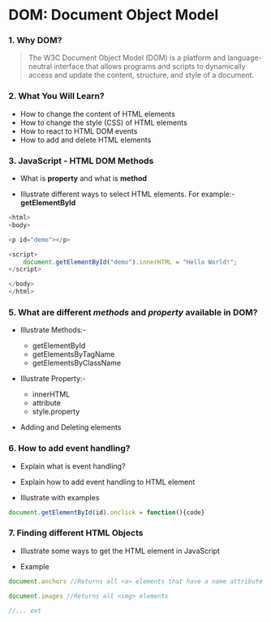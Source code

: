 # DOM: Document Object Model

### 1. Why DOM?
>The W3C Document Object Model (DOM) is a platform and language-neutral interface that allows programs and scripts to dynamically access and update the content, structure, and style of a document.

### 2. What You Will Learn?
+ How to change the content of HTML elements
+ How to change the style (CSS) of HTML elements
+ How to react to HTML DOM events
+ How to add and delete HTML elements

### 3. JavaScript - HTML DOM Methods
+ What is **property** and what is **method**

+ Illustrate different ways to select HTML elements. For example:- 
**getElementById**


```javascript
<html>
<body>

<p id="demo"></p>

<script>
    document.getElementById("demo").innerHTML = "Hello World!";
</script>

</body>
</html>
```


### 5. What are different ___methods___ and ___property___ available in DOM?

+ Illustrate Methods:-
    + getElementById
    + getElementsByTagName
    + getElementsByClassName

+ Illustrate Property:-
    + innerHTML
    + attribute
    + style.property

+ Adding and Deleting elements

### 6. How to add event handling?

+ Explain what is event handling?
+ Explain how to add event handling to HTML element

+ Illustrate with examples
```javascript
document.getElementById(id).onclick = function(){code}
```


### 7. Finding different HTML Objects

+ Illustrate some ways to get the HTML element in JavaScript

+ Example

```javascript
document.anchors //Returns all <a> elements that have a name attribute

document.images //Returns all <img> elements

//... ext

```